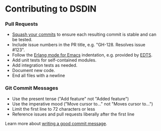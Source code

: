 # Contributing to DSDIN

### Pull Requests

* [Squash your commits](https://stackoverflow.com/questions/5189560/squash-my-last-x-commits-together-using-git) to ensure each resulting commit is stable and can be tested.
* Include issue numbers in the PR title, e.g. "GH-128. Resolves issue #123".
* Follow the [Erlang mode for Emacs](http://erlang.org/doc/apps/tools/erlang_mode_chapter.html) indentation, e.g. provided by [EDTS](https://github.com/tjarvstrand/edts).
* Add unit tests for self-contained modules.
* Add integration tests as needed.
* Document new code.
* End all files with a newline

### Git Commit Messages

* Use the present tense ("Add feature" not "Added feature")
* Use the imperative mood ("Move cursor to..." not "Moves cursor to...")
* Limit the first line to 72 characters or less
* Reference issues and pull requests liberally after the first line

Learn more about [writing a good commit message](https://chris.beams.io/posts/git-commit/).
